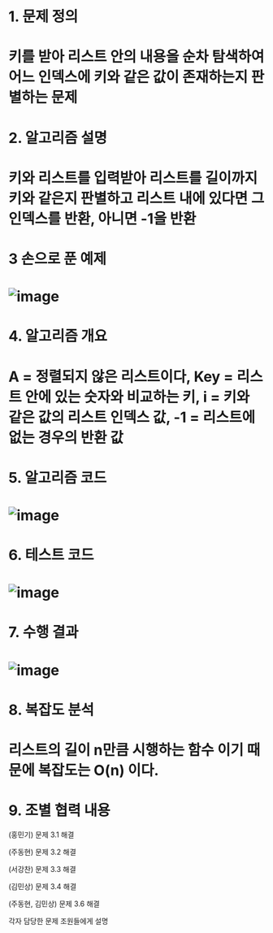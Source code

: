 # 1. 문제 정의
# 키를 받아 리스트 안의 내용을 순차 탐색하여 어느 인덱스에 키와 같은 값이 존재하는지 판별하는 문제
# 2. 알고리즘 설명
# 키와 리스트를 입력받아 리스트를 길이까지 키와 같은지 판별하고 리스트 내에 있다면 그 인덱스를 반환, 아니면 -1을 반환
# 3 손으로 푼 예제
# ![image](https://github.com/judonghyeon/algorithm2024/assets/94613341/e49b3720-9b55-4667-9ea0-694fc25b3cd2)
# 4. 알고리즘 개요
# A = 정렬되지 않은 리스트이다, Key = 리스트 안에 있는 숫자와 비교하는 키, i = 키와 같은 값의 리스트 인덱스 값, -1 = 리스트에 없는 경우의 반환 값
# 5. 알고리즘 코드 
# ![image](https://github.com/judonghyeon/algorithm2024/assets/94613341/1af6e56d-74c0-40ee-9d26-41b1d3d3ff3f)
# 6. 테스트 코드
# ![image](https://github.com/judonghyeon/algorithm2024/assets/94613341/3849d17e-a6b8-4c33-8cdb-b2136c0df0f7)
# 7. 수행 결과
# ![image](https://github.com/judonghyeon/algorithm2024/assets/94613341/b2392667-d7a7-4698-9557-cdb2f67e1060)
# 8. 복잡도 분석
# 리스트의 길이 n만큼 시행하는 함수 이기 때문에 복잡도는 O(n) 이다. 
# 9. 조별 협력 내용
(홍민기) 문제 3.1 해결

(주동현) 문제 3.2 해결

(서강찬) 문제 3.3 해결

(김민상) 문제 3.4 해결

(주동현, 김민상) 문제 3.6 해결

각자 담당한 문제 조원들에게 설명
